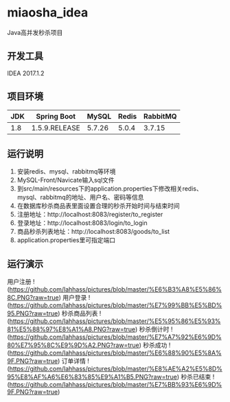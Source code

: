 # miaosha_idea
Java高并发秒杀项目
## 开发工具
IDEA 2017.1.2
## 项目环境
JDK|Spring Boot|MySQL|Redis|RabbitMQ
--|--|--|--|--
1.8|1.5.9.RELEASE|5.7.26|5.0.4|3.7.15
## 运行说明
1. 安装redis、mysql、rabbitmq等环境
2. MySQL-Front/Navicate输入sql文件
3. 到src/main/resources下的application.properties下修改相关redis、mysql、rabbitmq的地址、用户名、密码等信息
4. 在数据库秒杀商品表里面设置合理的秒杀开始时间与结束时间
5. 注册地址：http://localhost:8083/register/to_register
6. 登录地址：http://localhost:8083/login/to_login
7. 商品秒杀列表地址：http://localhost:8083/goods/to_list
8. application.properties里可指定端口
## 运行演示
用户注册
!(https://github.com/lahhass/pictures/blob/master/%E6%B3%A8%E5%86%8C.PNG?raw=true)
用户登录
!(https://github.com/lahhass/pictures/blob/master/%E7%99%BB%E5%BD%95.PNG?raw=true)
秒杀商品列表
!(https://github.com/lahhass/pictures/blob/master/%E5%95%86%E5%93%81%E5%88%97%E8%A1%A8.PNG?raw=true)
秒杀倒计时
!(https://github.com/lahhass/pictures/blob/master/%E7%A7%92%E6%9D%80%E7%95%8C%E9%9D%A2.PNG?raw=true)
秒杀成功
!(https://github.com/lahhass/pictures/blob/master/%E6%88%90%E5%8A%9F.PNG?raw=true)
订单详情
!(https://github.com/lahhass/pictures/blob/master/%E8%AE%A2%E5%8D%95%E8%AF%A6%E6%83%85%E9%A1%B5.PNG?raw=true)
秒杀已结束
!(https://github.com/lahhass/pictures/blob/master/%E7%BB%93%E6%9D%9F.PNG?raw=true)
